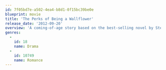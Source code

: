 ```yaml
---
id: 7f05bd7e-a502-4ea4-b8d1-0f15bc39be0e
blueprint: movie
title: 'The Perks of Being a Wallflower'
release_date: '2012-09-20'
overview: 'A coming-of-age story based on the best-selling novel by Stephen Chbosky, which follows 15-year-old freshman Charlie, an endearing and naive outsider who is taken under the wings of two seniors. A moving tale of love, loss, fear and hope - and the unforgettable friends that help us through life.'
genres:
  -
    id: 18
    name: Drama
  -
    id: 10749
    name: Romance
---
```

